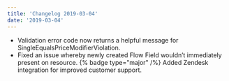 ```yaml
---
title: 'Changelog 2019-03-04'
date: '2019-03-04'
---
```

- Validation error code now returns a helpful message for SingleEqualsPriceModifierViolation.
- Fixed an issue whereby newly created Flow Field wouldn’t immediately present on resource.
{% badge type="major" /%} Added Zendesk integration for improved customer support.
